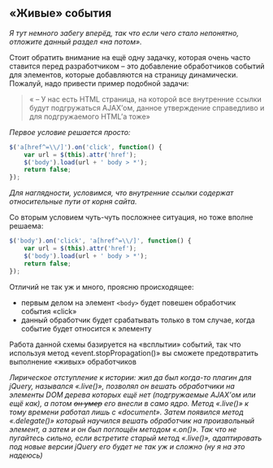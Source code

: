 ## «Живые» события

_Я тут немного забегу вперёд, так что если чего стало непонятно, отложите данный раздел «на потом»._

Стоит обратить внимание на ещё одну задачку, которая очень часто ставится перед разработчиком – это добавление обработчиков событий для элементов, которые добавляются на страницу динамически. Пожалуй, надо привести пример подобной задачи:

> « – У нас есть HTML страница, на которой все внутренние ссылки будут подгружаться AJAX’ом, данное утверждение справедливо и для подгружаемого HTML’а тоже»

_Первое условие решается просто:_

```javascript
$('a[href^=\\/]').on('click', function() {
    var url = $(this).attr('href');
    $('body').load(url + ' body > *');
    return false;
});
```

_Для наглядности, условимся, что внутренние ссылки содержат относительные пути от корня сайта._

Со вторым условием чуть-чуть посложнее ситуация, но тоже вполне решаема:

```javascript
$('body').on('click', 'a[href^=\\/]', function() {
    var url = $(this).attr('href');
    $('body').load(url + ' body > *');
    return false;
});
```

Отличий не так уж и много, проясню происходящее:

* первым делом на элемент `<body>` будет повешен обработчик события «click»
* данный обработчик будет срабатывать только в том случае, когда событие будет относится к элементу <a>

Работа данной схемы базируется на «всплытии» событий, так что используя метод «event.stopPropagation()» вы сможете предотвратить выполнение «живых» обработчиков

_Лирическое отступление к истории: жил да был когда-то плагин для jQuery, назывался «.live()», позволял он вешать обработчики на элементы DOM дерева которых ещё нет (подгружаемые AJAX’ом или ещё как), а потом ~~он умер~~ его внесли в само ядро. Метод «.live()» к тому времени работал лишь с «document». Затем появился метод «.delegate()» который научился вешать обработчик на произвольный элемент, а затем и он был поглощён методом «.on()». Так что не пугайтесь сильно, если встретите старый метод «.live()», адаптировать под новые версии jQuery его будет не так уж и сложно (ну я на это надеюсь)_
